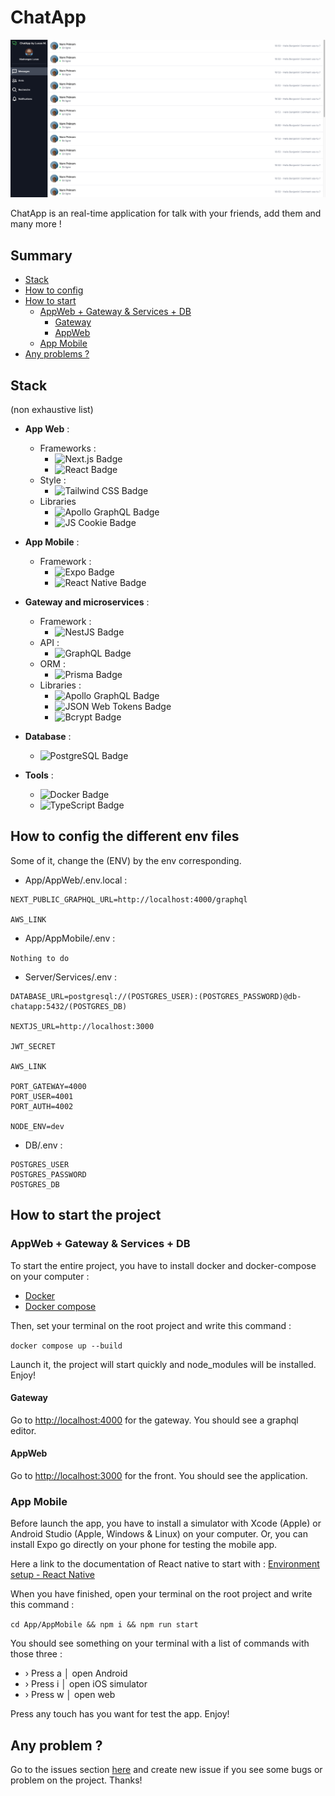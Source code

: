 # ChatApp

![alt text](.github/img/bg-readme.png)

ChatApp is an real-time application for talk with your friends, add them and many more !

## Summary

- [Stack](#stack)
- [How to config](#how-to-config-the-different-env-files)
- [How to start](#how-to-start-the-project)
    - [AppWeb + Gateway & Services + DB](#appweb--gateway--services--db)
        - [Gateway](#gateway)
        - [AppWeb](#appweb)
    - [App Mobile](#app-mobile)
- [Any problems ?](#any-problem-)

## Stack

(non exhaustive list)

- **App Web** :
    - Frameworks :
        - ![Next.js Badge](https://img.shields.io/badge/Next.js-000?logo=nextdotjs&logoColor=fff&style=for-the-badge)
        - ![React Badge](https://img.shields.io/badge/React-61DAFB?logo=react&logoColor=000&style=for-the-badge)
    - Style :
        - ![Tailwind CSS Badge](https://img.shields.io/badge/Tailwind%20CSS-06B6D4?logo=tailwindcss&logoColor=fff&style=for-the-badge)
    - Libraries
        - ![Apollo GraphQL Badge](https://img.shields.io/badge/Apollo%20GraphQL-311C87?logo=apollographql&logoColor=fff&style=for-the-badge)
        - ![JS Cookie Badge](https://img.shields.io/badge/JS%20Cookie-F7DF1E?logo=cookiecutter&logoColor=000&style=for-the-badge)

- **App Mobile** :
    - Framework :
        - ![Expo Badge](https://img.shields.io/badge/Expo-000020?logo=expo&logoColor=fff&style=for-the-badge)
        - ![React Native Badge](https://img.shields.io/badge/React%20Native-61DAFB?logo=react&logoColor=000&style=for-the-badge)

- **Gateway and microservices** :
    - Framework :
        - ![NestJS Badge](https://img.shields.io/badge/NestJS-E0234E?logo=nestjs&logoColor=fff&style=for-the-badge)
    - API :
        - ![GraphQL Badge](https://img.shields.io/badge/GraphQL-E10098?logo=graphql&logoColor=fff&style=for-the-badge)
    - ORM :
        - ![Prisma Badge](https://img.shields.io/badge/Prisma-2D3748?logo=prisma&logoColor=fff&style=for-the-badge)
    - Libraries :
        - ![Apollo GraphQL Badge](https://img.shields.io/badge/Apollo%20GraphQL-311C87?logo=apollographql&logoColor=fff&style=for-the-badge)
        - ![JSON Web Tokens Badge](https://img.shields.io/badge/JSON%20Web%20Tokens-000?logo=jsonwebtokens&logoColor=fff&style=for-the-badge)
        - ![Bcrypt Badge](https://img.shields.io/badge/Bcrypt-3B66BC?logo=1password&logoColor=fff&style=for-the-badge)

- **Database** :
    - ![PostgreSQL Badge](https://img.shields.io/badge/PostgreSQL-4169E1?logo=postgresql&logoColor=fff&style=for-the-badge)

- **Tools** :
    - ![Docker Badge](https://img.shields.io/badge/Docker-2496ED?logo=docker&logoColor=fff&style=for-the-badge)
    - ![TypeScript Badge](https://img.shields.io/badge/TypeScript-3178C6?logo=typescript&logoColor=fff&style=for-the-badge)

## How to config the different env files

Some of it, change the (ENV) by the env corresponding.

- App/AppWeb/.env.local :

```
NEXT_PUBLIC_GRAPHQL_URL=http://localhost:4000/graphql

AWS_LINK
```

- App/AppMobile/.env :

```Nothing to do```

- Server/Services/.env :

```
DATABASE_URL=postgresql://(POSTGRES_USER):(POSTGRES_PASSWORD)@db-chatapp:5432/(POSTGRES_DB)

NEXTJS_URL=http://localhost:3000

JWT_SECRET

AWS_LINK

PORT_GATEWAY=4000
PORT_USER=4001
PORT_AUTH=4002

NODE_ENV=dev
```

- DB/.env :

```
POSTGRES_USER 
POSTGRES_PASSWORD
POSTGRES_DB
```

## How to start the project

### AppWeb + Gateway & Services + DB

To start the entire project, you have to install docker and docker-compose on your computer :

- [Docker](https://www.docker.com/)
- [Docker compose](https://docs.docker.com/compose/)

Then, set your terminal on the root project and write this command :

```docker compose up --build```

Launch it, the project will start quickly and node_modules will be installed. Enjoy!

#### Gateway

Go to [http://localhost:4000](http://localhost:4000) for the gateway. You should see a graphql editor.

#### AppWeb

Go to [http://localhost:3000](http://localhost:3000) for the front. You
should see the application.

### App Mobile

Before launch the app, you have to install a simulator with Xcode (Apple) or Android Studio (Apple, Windows & Linux) on
your computer.
Or, you can install Expo go directly on your phone for testing the mobile app.

Here a link to the documentation of React native to start
with : [Environment setup - React Native](https://reactnative.dev/docs/environment-setup)

When you have finished, open your terminal on the root project and write this command :

```cd App/AppMobile && npm i && npm run start```

You should see something on your terminal with a list of commands with those three :

- › Press a │ open Android
- › Press i │ open iOS simulator
- › Press w │ open web

Press any touch has you want for test the app. Enjoy!

## Any problem ?

Go to the issues section [here](https://github.com/LucasMadranges/ChatApp/issues) and create new issue if you see some
bugs or problem on the project. Thanks!